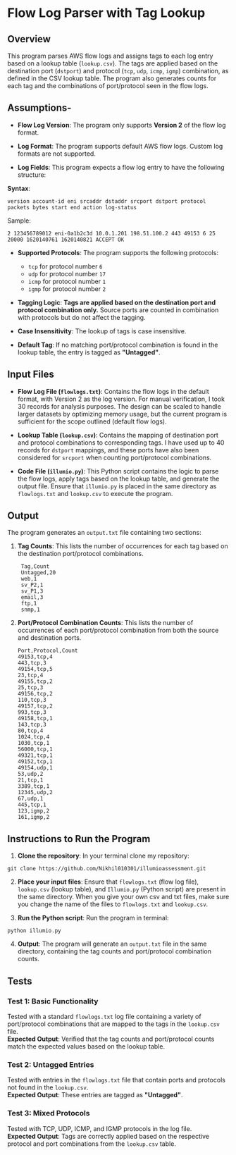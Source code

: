 # Flow Log Parser with Tag Lookup

## Overview

This program parses AWS flow logs and assigns tags to each log entry based on a lookup table (`lookup.csv`). The tags are applied based on the destination port (`dstport`) and protocol (`tcp`, `udp`, `icmp`, `igmp`) combination, as defined in the CSV lookup table. The program also generates counts for each tag and the combinations of port/protocol seen in the flow logs.

## Assumptions-

- **Flow Log Version**: The program only supports **Version 2** of the flow log format.

- **Log Format**: The program supports default AWS flow logs. Custom log formats are not supported.

- **Log Fields**: This program expects a flow log entry to have the following structure:

**Syntax**:
  ```plaintext
  version account-id eni srcaddr dstaddr srcport dstport protocol packets bytes start end action log-status 
  ```
   
Sample: 
```
2 123456789012 eni-0a1b2c3d 10.0.1.201 198.51.100.2 443 49153 6 25 20000 1620140761 1620140821 ACCEPT OK
```

- **Supported Protocols**: The program supports the following protocols:
  
  - `tcp` for protocol number `6`
  - `udp` for protocol number `17`
  - `icmp` for protocol number `1`
  - `igmp` for protocol number `2`

- **Tagging Logic**: **Tags are applied based on the destination port and protocol combination only.** Source ports are counted in combination with protocols but do not affect the tagging.

- **Case Insensitivity**: The lookup of tags is case insensitive.

- **Default Tag**: If no matching port/protocol combination is found in the lookup table, the entry is tagged as **"Untagged"**.

## Input Files

- **Flow Log File (`flowlogs.txt`)**: Contains the flow logs in the default format, with Version 2 as the log version. For manual verification, I took 30 records for analysis purposes. The design can be scaled to handle larger datasets by optimizing memory usage, but the current program is sufficient for the scope outlined (default flow logs).

- **Lookup Table (`lookup.csv`)**: Contains the mapping of destination port and protocol combinations to corresponding tags. I have used up to 40 records for `dstport` mappings, and these ports have also been considered for `srcport` when counting port/protocol combinations.

- **Code File (`illumio.py`)**: This Python script contains the logic to parse the flow logs, apply tags based on the lookup table, and generate the output file. Ensure that `illumio.py` is placed in the same directory as `flowlogs.txt` and `lookup.csv` to execute the program.

## Output

The program generates an `output.txt` file containing two sections:

1. **Tag Counts**: This lists the number of occurrences for each tag based on the destination port/protocol combinations.
   ```
    Tag,Count
    Untagged,20
    web,1
    sv_P2,1
    sv_P1,3
    email,3
    ftp,1
    snmp,1
    ```

2. **Port/Protocol Combination Counts**: This lists the number of occurrences of each port/protocol combination from both the source and destination ports.
    ```
    Port,Protocol,Count
    49153,tcp,4
    443,tcp,3
    49154,tcp,5
    23,tcp,4
    49155,tcp,2
    25,tcp,3
    49156,tcp,2
    110,tcp,3
    49157,tcp,2
    993,tcp,3
    49158,tcp,1
    143,tcp,3
    80,tcp,4
    1024,tcp,4
    1030,tcp,1
    56000,tcp,1
    49321,tcp,1
    49152,tcp,1
    49154,udp,1
    53,udp,2
    21,tcp,1
    3389,tcp,1
    12345,udp,2
    67,udp,1
    445,tcp,1
    123,igmp,2
    161,igmp,2
    ```

## Instructions to Run the Program

1. **Clone the repository**: In your terminal clone my repository:
```
git clone https://github.com/Nikhil010301/illumioassessment.git
```

2. **Place your input files**: Ensure that `flowlogs.txt` (flow log file), `lookup.csv` (lookup table), and `Illumio.py` (Python script) are present in the same directory. When you give your own csv and txt files, make sure you change the name of the files to `flowlogs.txt` and `lookup.csv`.

3. **Run the Python script**: Run the program in terminal:
```
python illumio.py
```
4. **Output**: The program will generate an `output.txt` file in the same directory, containing the tag counts and port/protocol combination counts.


## Tests

### Test 1: Basic Functionality
Tested with a standard `flowlogs.txt` log file containing a variety of port/protocol combinations that are mapped to the tags in the `lookup.csv` file.  
**Expected Output**: Verified that the tag counts and port/protocol counts match the expected values based on the lookup table.

### Test 2: Untagged Entries
Tested with entries in the `flowlogs.txt` file that contain ports and protocols not found in the `lookup.csv`.  
**Expected Output**: These entries are tagged as **"Untagged"**.

### Test 3: Mixed Protocols
Tested with TCP, UDP, ICMP, and IGMP protocols in the log file.  
**Expected Output**: Tags are correctly applied based on the respective protocol and port combinations from the `lookup.csv` table.
